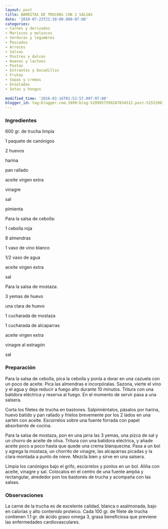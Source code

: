```yaml
---
layout: post
title: BARRITAS DE TRUCHAS CON 2 SALSAS
date: '2010-07-23T21:30:00.000-07:00'
categories:
- Carnes y derivados
- Mariscos y moluscos
- Verduras y legumbres
- Pescados
- Arroces
- Salsas
- Postres y dulces
- Huevos y lacteos
- Pastas
- Entrantes y bocadillos
- Frutas
- Sopas y cremas
- Ensaladas
- Setas y hongos
 
modified_time: '2016-03-16T01:52:57.097-07:00'
blogger_id: tag:blogger.com,1999:blog-5299957599287034512.post-5255290118221240252
---
```


<h3>Ingredientes</h3>

600 gr. de trucha limpia

1 paquete de canónigos

2 huevos

harina

pan rallado

aceite virgen extra

vinagre

sal

pimienta

Para la salsa de cebolla:

1 cebolla roja

8 almendras

1 vaso de vino blanco

1/2 vaso de agua

aceite virgen extra

sal

Para la salsa de mostaza:

3 yemas de huevo

una clara de huevo

1 cucharada de mostaza

1 cucharada de alcaparras

aceite virgen extra

vinagre al estragón

sal

<h3>Preparación</h3>

Para la salsa de cebolla, pica la cebolla y ponla a dorar en una cazuela con un poco de aceite. Pica las almendras e incorpóralas. Sazona, vierte el vino y el agua y deja reducir a fuego alto durante 10 minutos. Tritura con una batidora eléctrica y reserva al fuego. En el momento de servir pasa a una salsera.

Corta los filetes de trucha en bastones. Salpimiéntalos, pásalos por harina, huevo batido y pan rallado y fríelos brevemente por los 2 lados en una sartén con aceite. Escúrrelos sobre una fuente forrada con papel absorbente de cocina.

Para la salsa de mostaza, pon en una jarra las 3 yemas, una pizca de sal y un chorro de aceite de oliva. Tritura con una batidora eléctrica, y añade aceite poco a poco hasta que quede una crema blanquecina. Pasa a un bol y agrega la mostaza, un chorrito de vinagre, las alcaparras picadas y la clara montada a punto de nieve. Mezcla bien y sirve en una salsera.

Limpia los canónigos bajo el grifo, escúrrelos y ponlos en un bol. Aliña con aceite, vinagre y sal. Colócalos en el centro de una fuente amplia y rectangular, alrededor pon los bastones de trucha y acompaña con las salsas.

<h3>Observaciones</h3>

La carne de la trucha es de excelente calidad, blanca o asalmonada, bajo en calorías y alto contenido proteico. Cada 100 gr. de filete de trucha contienen 1.1 gr. de ácido graso omega 3, grasa beneficiosa que previene las enfermedades cardiovasculares.

